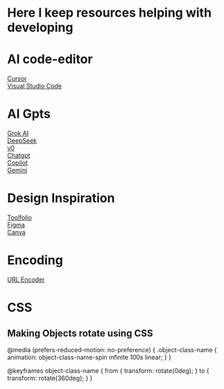 # Here I keep resources helping with developing

# AI code-editor
<a href = "https://www.cursor.com/">Cursor</a> <br />
<a href = "https://code.visualstudio.com/">Visual Studio Code</a> <br />

# AI Gpts
<a href="https://grok.com/">Grok AI</a> <br />
<a href="https://www.deepseek.com/">DeepSeek</a> <br />
<a href="https://v0.dev/">v0</a> <br />
<a href="https://openai.com/index/chatgpt/">Chatgpt</a> <br />
<a href="https://copilot.microsoft.com/">Copilot</a> <br />
<a href="https://gemini.google.com/">Gemini</a> <br />

# Design Inspiration
<a href="https://toolfolio.io/">Toolfolio</a> <br />
<a href="https://www.figma.com/">Figma</a> <br />
<a href="https://www.canva.com/en_gb/">Canva</a> <br />

# Encoding
<a href="https://www.urlencoder.org/">URL Encoder</a> <br />

# CSS
## Making Objects rotate using CSS
@media (prefers-reduced-motion: no-preference) {
  .object-class-name {
    animation: object-class-name-spin infinite 100s linear;
  }
}

@keyframes object-class-name {
  from {
    transform: rotate(0deg);
  }
  to {
    transform: rotate(360deg);
  }
}
